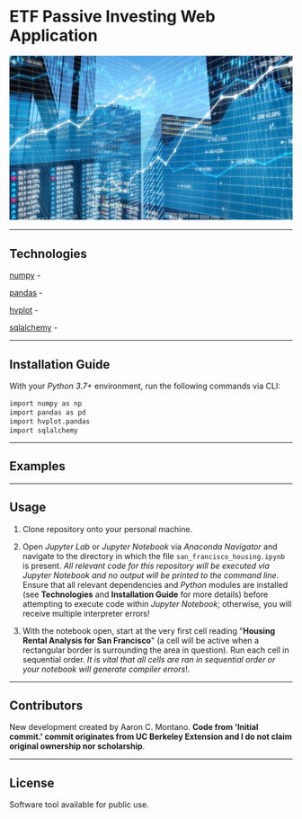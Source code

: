 # ETF Passive Investing Web Application

![ETF](./Images/stock_market.jpg)

---

## Technologies

[numpy]() - 

[pandas]() - 

[hvplot]() - 

[sqlalchemy]() - 

---

## Installation Guide

With your _Python 3.7+_ environment, run the following commands via CLI:

```
import numpy as np
import pandas as pd
import hvplot.pandas
import sqlalchemy
```

---

## Examples

---

## Usage

1. Clone repository onto your personal machine. 

2. Open _Jupyter Lab_ or _Jupyter Notebook_ via _Anaconda Navigator_ and navigate to the directory in which the file `san_francisco_housing.ipynb` is present. _All relevant code for this repository will be executed via Jupyter Notebook and no output will be printed to the command line_. Ensure that all relevant dependencies and _Python_ modules are installed (see __Technologies__ and __Installation Guide__ for more details) before attempting to execute code within _Jupyter Notebook_; otherwise, you will receive multiple interpreter errors! 

3. With the notebook open, start at the very first cell reading "__Housing Rental Analysis for San Francisco__" (a cell will be active when a rectangular border is surrounding the area in question). Run each cell in sequential order. _It is vital that all cells are ran in sequential order or your notebook will generate compiler errors_!. 

---

## Contributors

New development created by Aaron C. Montano. **Code from 'Initial commit.' commit originates from UC Berkeley Extension and I do not claim original ownership nor scholarship**.

---

## License

Software tool available for public use. 
